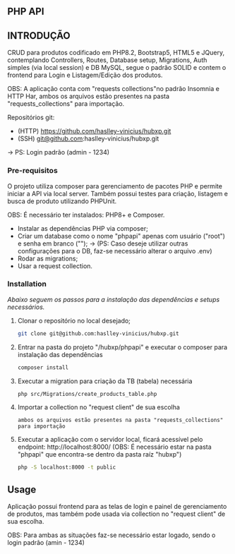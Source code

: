 ## PHP API

## INTRODUÇÃO

CRUD para produtos codificado em PHP8.2, Bootstrap5, HTML5 e JQuery, contemplando Controllers, Routes, Database setup,
Migrations, Auth simples (via local session) e DB MySQL, segue o padrão SOLID e contem o frontend para Login e
Listagem/Edição dos produtos.

OBS: A aplicação conta com "requests collections"no padrão Insomnia e HTTP Har, ambos os arquivos estão presentes na pasta
"requests_collections" para importação.

Repositórios git: 
* (HTTP) https://github.com/haslley-vinicius/hubxp.git
* (SSH) git@github.com:haslley-vinicius/hubxp.git

-> PS: Login padrão (admin - 1234)

### Pre-requisitos

O projeto utiliza composer para gerenciamento de pacotes PHP e permite iniciar a API via local server.
Também possui testes para criação, listagem e busca de produto utilizando PHPUnit.

OBS: É necessário ter instalados: PHP8+ e Composer.

* Instalar as dependências PHP via composer;
* Criar um database como o nome "phpapi" apenas com usuário ("root") e senha em branco ("");
-> (PS: Caso deseje utilizar outras configurações para o DB, faz-se necessário alterar o arquivo .env)  
* Rodar as migrations;
* Usar a request collection.

### Installation

_Abaixo seguem os passos para a instalação das dependências e setups necessários._

1. Clonar o repositório no local desejado;
    ```sh
   git clone git@github.com:haslley-vinicius/hubxp.git
   ```
2. Entrar na pasta do projeto "/hubxp/phpapi" e executar o composer para instalação das dependências
   ```sh
   composer install
   ```
3. Executar a migration para criação da TB (tabela) necessária
   ```sh
   php src/Migrations/create_products_table.php
   ```
4. Importar a collection no "request client" de sua escolha
   ```phpapi_insomnia_collection.har ou phpapi_insomnia_collection.yaml
   ambos os arquivos estão presentes na pasta "requests_collections" para importação
   ```
5. Executar a aplicação com o servidor local, ficará acessível pelo endpoint: http://localhost:8000/
   (OBS: É necessário estar na pasta "phpapi" que encontra-se dentro da pasta raíz "hubxp")
   ```sh
   php -S localhost:8000 -t public
   ```

## Usage

Aplicação possui frontend para as telas de login e painel de gerenciamento de produtos, mas também
pode usada via collection no "request client" de sua escolha.

OBS: Para ambas as situações faz-se necessário estar logado, sendo o login padrão (amin - 1234)